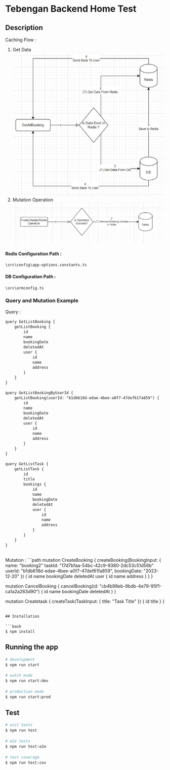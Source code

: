 # Tebengan Backend Home Test
## Description
Caching Flow :
1. Get Data <br />
![alt text](https://github.com/Isra1112/tebengan-home-test/blob/master/img/redis-1.jpg?raw=true)
2. Mutation Operation <br />
![alt text](https://github.com/Isra1112/tebengan-home-test/blob/master/img/redis-2.jpg?raw=true)


#### Redis Configuration Path :
```sh
\src\config\app-options.constants.ts
```

#### DB Configuration Path :
```path
\src\ormconfig.ts
```

### Query and Mutation Example
Query : 
```path
query GetListBooking {
    getListBooking {
        id
        name
        bookingDate
        deletedAt
        user {
            id
            name
            address
        }
    }
}

query GetListBookingByUserId {
    getListBooking(userId: "b1db618d-edae-4bee-a0f7-47def61fa859") {
        id
        name
        bookingDate
        deletedAt
        user {
            id
            name
            address
        }
    }
}

query GetListTask {
    getListTask {
        id
        title
        bookings {
            id
            name
            bookingDate
            deletedAt
            user {
                id
                name
                address
            }
        }
    }
}
```
<br>
Mutation : 
```path
mutation CreateBooking {
    createBooking(BookingInput: {
            name: "booking2"
            taskId: "17d7bfaa-54bc-42c9-9380-2dc53c51d56b"
            userId: "b1db618d-edae-4bee-a0f7-47def61fa859",
            bookingDate: "2023-12-20"
        }) {
        id
        name
        bookingDate
        deletedAt
        user {
            id
            name
            address
        }
    }
}

mutation CancelBooking {
    cancelBooking(id: "cb4b98eb-9bdb-4e79-95f1-ca1a2a263d90") {
        id
        name
        bookingDate
        deletedAt
    }
}

mutation Createtask {
    createTask(TaskInput: { title: "Task Title" }) {
        id
        title
    }
}
```

## Installation

```bash
$ npm install
```

## Running the app

```bash
# development
$ npm run start

# watch mode
$ npm run start:dev

# production mode
$ npm run start:prod
```

## Test

```bash
# unit tests
$ npm run test

# e2e tests
$ npm run test:e2e

# test coverage
$ npm run test:cov
```
